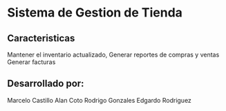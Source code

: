 # Sistema de Gestion de Tienda

## Caracteristicas

Mantener el inventario actualizado, 
Generar reportes de compras y ventas
Generar facturas


## Desarrollado por:

Marcelo Castillo
Alan Coto
Rodrigo Gonzales
Edgardo Rodriguez
